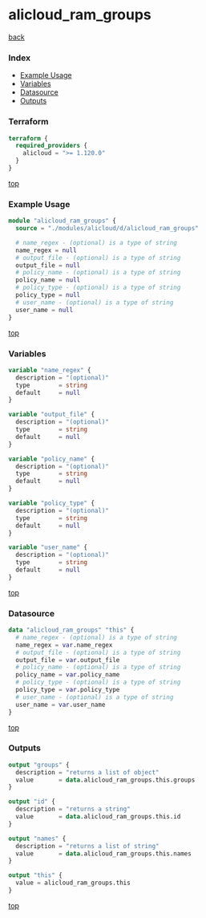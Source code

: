 # alicloud_ram_groups

[back](../alicloud.md)

### Index

- [Example Usage](#example-usage)
- [Variables](#variables)
- [Datasource](#datasource)
- [Outputs](#outputs)

### Terraform

```terraform
terraform {
  required_providers {
    alicloud = ">= 1.120.0"
  }
}
```

[top](#index)

### Example Usage

```terraform
module "alicloud_ram_groups" {
  source = "./modules/alicloud/d/alicloud_ram_groups"

  # name_regex - (optional) is a type of string
  name_regex = null
  # output_file - (optional) is a type of string
  output_file = null
  # policy_name - (optional) is a type of string
  policy_name = null
  # policy_type - (optional) is a type of string
  policy_type = null
  # user_name - (optional) is a type of string
  user_name = null
}
```

[top](#index)

### Variables

```terraform
variable "name_regex" {
  description = "(optional)"
  type        = string
  default     = null
}

variable "output_file" {
  description = "(optional)"
  type        = string
  default     = null
}

variable "policy_name" {
  description = "(optional)"
  type        = string
  default     = null
}

variable "policy_type" {
  description = "(optional)"
  type        = string
  default     = null
}

variable "user_name" {
  description = "(optional)"
  type        = string
  default     = null
}
```

[top](#index)

### Datasource

```terraform
data "alicloud_ram_groups" "this" {
  # name_regex - (optional) is a type of string
  name_regex = var.name_regex
  # output_file - (optional) is a type of string
  output_file = var.output_file
  # policy_name - (optional) is a type of string
  policy_name = var.policy_name
  # policy_type - (optional) is a type of string
  policy_type = var.policy_type
  # user_name - (optional) is a type of string
  user_name = var.user_name
}
```

[top](#index)

### Outputs

```terraform
output "groups" {
  description = "returns a list of object"
  value       = data.alicloud_ram_groups.this.groups
}

output "id" {
  description = "returns a string"
  value       = data.alicloud_ram_groups.this.id
}

output "names" {
  description = "returns a list of string"
  value       = data.alicloud_ram_groups.this.names
}

output "this" {
  value = alicloud_ram_groups.this
}
```

[top](#index)